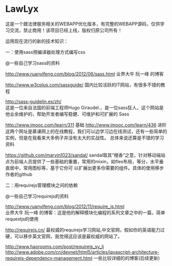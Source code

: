 # LawLyx
这是一个跟法律服务相关的WEBAPP优化版本，有完整的WEBAPP源码，仅供学习交流，禁止商用！该项目已经上线，版权归原公司所有！

运用现在流行的新的技术知识：

一：使用sass预编译器处理方式编写css

@一些自己学习sass的资料

   http://www.ruanyifeng.com/blog/2012/06/sass.html
    业界大牛 阮一峰 的博客
  
   
   http://www.w3cplus.com/sassguide/
   国内比较活跃的IT网站，有很多不错的教程
   
   http://sass-guidelin.es/zh/   
   这是一位来自法国的前端工程师Hugo Giraudel.，是一位sass狂人，这个网站是他业余维护的，帮助开发者编写稳健、可维护和可扩展的 Sass


  http://www.imooc.com/learn/311  基础
  http://www.imooc.com/learn/436  进阶
  这两个网址是慕课网上的在线教程，我们可以边学习边在线测试，还有一些简单的实例，但是在我看来大多例子并没有太大的实战性。
  总体来说还算是不错的学习资料
  
  https://github.com/marvin1023/sandal/
  sandal取其“檀香”之意，针对移动端站点为前端人员提供了一些基础的重置，常用的mixin，如flex布局，等分，水平垂直居中，常用图标等，基于它你可   以扩展出更多你需要的组件。具体的使用移步作者的github
  
  
二：用requirejs管理模块之间的依赖

 @一些自己学习requirejs的资料
 
http://www.ruanyifeng.com/blog/2012/11/require_js.html  
业界大牛 阮一峰 的博客：这是他的解释模块化编程的系列文章之中的一篇，简单requestjs的使用

http://requirejs.cn/
最权威的requirejs学习网站,中文官网，假如你的英语能力过硬，可以移步英文官网，我觉得这应该是最权威的网站了。


http://www.haorooms.com/post/requirejs_sy_lj
http://www.adobe.com/cn/devnet/html5/articles/javascript-architecture-requirejs-dependency-management.html
一些比较详细的的博客(后续更新)
